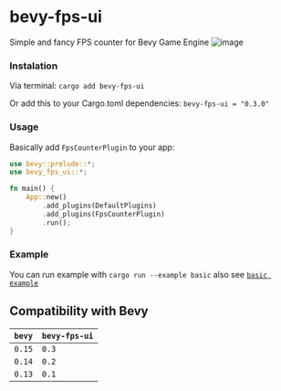 # bevy-fps-ui
Simple and fancy FPS counter for Bevy Game Engine
![image](https://i.imgur.com/9Xbl1q7.png)
### Instalation
Via terminal:
`cargo add bevy-fps-ui`

Or add this to your Cargo.toml dependencies:
`bevy-fps-ui = "0.3.0"`

### Usage
Basically add `FpsCounterPlugin` to your app:
```rust
use bevy::prelude::*;
use bevy_fps_ui::*; 

fn main() {
    App::new()
        .add_plugins(DefaultPlugins)
        .add_plugins(FpsCounterPlugin)
        .run();
}
```

### Example
You can run example with
`cargo run --example basic`
also see [`basic example`](examples/basic.rs)

## Compatibility with Bevy
| `bevy`        | `bevy-fps-ui` |
| :--           | :--           |
| `0.15`        | `0.3`         |
| `0.14`        | `0.2`         |
| `0.13`        | `0.1`         |
